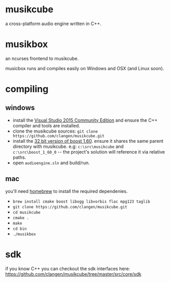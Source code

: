 # musikcube

a cross-platform audio engine written in C++.

# musikbox

an ncurses frontend to musikcube.

musicbox runs and compiles easily on Windows and OSX (and Linux soon).

# compiling

## windows

- install the [Visual Studio 2015 Community Edition](https://www.visualstudio.com/en-us/downloads/download-visual-studio-vs.aspx) and ensure the C++ compiler and tools are installed.
- clone the musikcube sources: `git clone https://github.com/clangen/musikcube.git`
- install the [32 bit version of boost 1.60](https://sourceforge.net/projects/boost/files/boost-binaries/1.60.0/boost_1_60_0-msvc-14.0-32.exe/download). ensure it shares the same parent directory with musikcube. e.g: `c:\src\musikcube` and `c:\src\boost_1_60_0` -- the project's solution will reference it via relative paths.
- open `audioengine.sln` and build/run. 

## mac

you'll need [homebrew](http://brew.sh/) to install the required dependenies. 

- `brew install cmake boost libogg libvorbis flac mpg123 taglib`
- `git clone https://github.com/clangen/musikcube.git`
- `cd musikcube`
- `cmake .`
- `make`
- `cd bin`
- `./musikbox`

# sdk

if you know C++ you can checkout the sdk interfaces here: https://github.com/clangen/musikcube/tree/master/src/core/sdk
